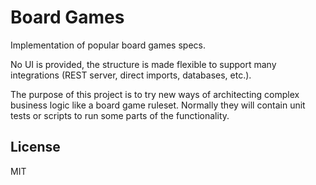 # Board Games

Implementation of popular board games specs.

No UI is provided, the structure is made flexible to support many integrations (REST server, direct imports, databases, etc.).

The purpose of this project is to try new ways of architecting complex business logic like a board game ruleset. Normally they will contain unit tests or scripts to run some parts of the functionality.

## License

MIT
